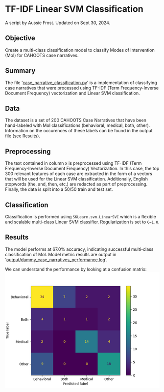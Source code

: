 # TF-IDF Linear SVM Classification
A script by Aussie Frost. Updated on Sept 30, 2024.

## Objective
Create a multi-class classification model to classify Modes of Intervention (MoI) for CAHOOTS case narratives.

## Summary
The file '[case_narrative_classification.py](case_narrative_classification.py)' is a implementation of classifying case narratives that were processed using TF-IDF (Term Frequency-Inverse Document Frequency) vectorization and Linear SVM classification. 

## Data
The dataset is a set of 200 CAHOOTS Case Narratives that have been hand-labeled with MoI classifications (behavioral, medical, both, other). Information on the occurences of these labels can be found in the output file (see Results).

## Preprocessing
The text contained in column x is preprocessed using TF-IDF (Term Frequency-Inverse Document Frequency) Vectorization. In this case, the top 300 relevant features of each case are extracted in the form of a vectors that will be used for the Linear SVM classification. Additionally, English stopwords (the, and, then, etc.) are redacted as part of preprocessing. Finally, the data is split into a 50/50 train and test set.

## Classification
Classification is performed using `SKLearn.svm.LinearSVC` which is a flexible and scalable multi-class Linear SVM classifier. Regularization is set to `C=1.0`.

## Results
The model performs at 67.0% accuracy, indicating successful multi-class classification of MoI. Model metric results are output in '[output/dummy_case_narratives_performance.log](output/dummy_case_narratives_performance.log)'.

We can understand the performance by looking at a confusion matrix:
![alt text](output/linear_svm_conf_mat.png)
